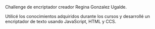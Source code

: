 Challenge de encriptador creador Regina Gonzalez Ugalde.

Utilicé los conocimientos adquiridos durante los cursos y desarrollé un encriptador de texto usando JavaScript, HTML y CCS.
